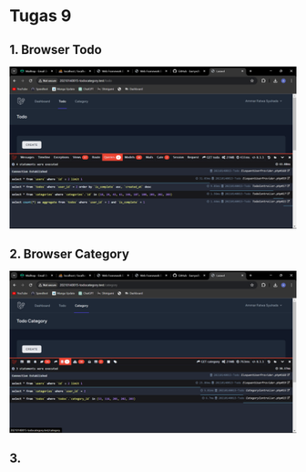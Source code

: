 # Tugas 9

## 1. Browser Todo

![Alt text](screenshot/tugas9/1.png)

## 2. Browser Category

![Alt text](screenshot/tugas9/2.png)

## 3.

